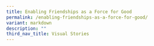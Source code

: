 ```yaml
---
title: Enabling Friendships as a Force for Good
permalink: /enabling-friendships-as-a-force-for-good/
variant: markdown
description: ""
third_nav_title: Visual Stories
---
```

